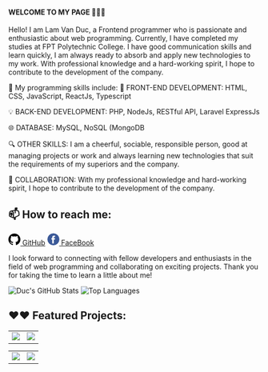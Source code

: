 #### WELCOME TO MY PAGE 👋👋👋
Hello! I am Lam Van Duc, a Frontend programmer who is passionate and enthusiastic about web programming. Currently, I have completed my studies at FPT Polytechnic College. I have good communication skills and learn quickly, I am always ready to absorb and apply new technologies to my work. With professional knowledge and a hard-working spirit, I hope to contribute to the development of the company.

🚀 My programming skills include:
🌟 FRONT-END DEVELOPMENT: HTML, CSS, JavaScript, ReactJs, Typescript

💡 BACK-END DEVELOPMENT: PHP, NodeJs, RESTful API, Laravel
ExpressJs

🌐 DATABASE: MySQL, NoSQL (MongoDB

🔍 OTHER SKILLS: I am a cheerful, sociable, responsible person, good at managing projects or work and always learning new technologies that suit the requirements of my superiors and the company.

🤝 COLLABORATION: With my professional knowledge and hard-working spirit, I hope to contribute to the development of the company.

## 📫 How to reach me: 

[![GitHub](https://github.com/DuckFunny2k/DuckFunny2k/blob/main/github.png) GitHub](https://github.com/DuckFunny2k) [![FaceBook](https://github.com/DuckFunny2k/DuckFunny2k/blob/main/facebook.png) FaceBook](https://www.facebook.com/profile.php?id=100012225582086)

I look forward to connecting with fellow developers and enthusiasts in the field of web programming and collaborating on exciting projects. Thank you for taking the time to learn a little about me!

<p>
  <img src="https://github-readme-stats-git-masterrstaa-rickstaa.vercel.app/api?username=DuckFunny2k&card_width=200&show_icons=true&theme=radical&hide=contribs,prs,issues" alt="Duc's GitHub Stats" style="display:inline-block;" />
  <img src="https://github-readme-stats.vercel.app/api/top-langs?username=DuckFunny2k&layout=compact&langs_count=8&theme=merko&&card_width=400" alt="Top Languages" style="display:inline-block;" />
</p>

## ❤️❤️ Featured Projects: 
<!-- ----------------------------------------------start project-------------------------------------------------------------- -->
<table>
  <tr>
    <td>
      <a href="https://github.com/DuckFunny2k/Graduation-Project">
        <img height="140px" src="https://github-readme-stats.vercel.app/api/pin/?username=DuckFunny2k&repo=Graduation-Project&theme=dracula&card_width=300" />
      </a>
    </td>
    <td>
      <a href="https://github.com/DuckFunny2k/Sample-Project-Laravel-10x">
        <img height="140px" src="https://github-readme-stats.vercel.app/api/pin/?username=DuckFunny2k&repo=Sample-Project-Laravel-10x&theme=gruvbox&card_width=300" />
      </a>
    </td>
  </tr>
</table>

<table>
  <tr>
    <td>
      <a href="https://github.com/DuckFunny2k/React-FoodApp">
        <img height="140px" src="https://github-readme-stats.vercel.app/api/pin/?username=DuckFunny2k&repo=React-FoodApp&theme=radical" />
      </a>
    </td>
    <td>
      <a href="https://github.com/DuckFunny2k/Myprofile">
        <img height="140px" src="https://github-readme-stats.vercel.app/api/pin/?username=DuckFunny2k&repo=Myprofile&theme=merko" />
      </a>
    </td>
  </tr>
</table>




